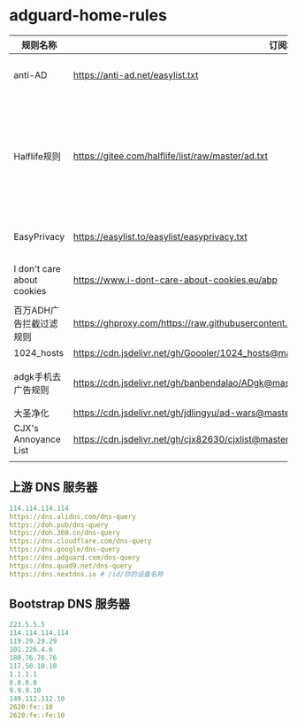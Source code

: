 # adguard-home-rules

| 规则名称                   | 订阅地址                                                     | 说明                                                         |
| -------------------------- | ------------------------------------------------------------ | ------------------------------------------------------------ |
| anti-AD                    | https://anti-ad.net/easylist.txt                             | 命中率最高列表，每天更新维护                                 |
| Halflife规则               | https://gitee.com/halflife/list/raw/master/ad.txt            | 涵盖了 EasyList China、EasyList Lite、CJX ’s Annoyance、乘风视频过滤规则，以及补充的其它规则 |
| EasyPrivacy                | https://easylist.to/easylist/easyprivacy.txt                 | 去除隐私、跟踪定位相关代码                                   |
| I don't care about cookies | https://www.i-dont-care-about-cookies.eu/abp                | 去除隐私、跟踪定位相关代码                                   |
| 百万ADH广告拦截过滤规则    | https://ghproxy.com/https://raw.githubusercontent.com/BlueSkyXN/AdGuardHomeRules/master/all.txt | 国内通用型，去广告能力较强                                   |
| 1024_hosts                 | https://cdn.jsdelivr.net/gh/Goooler/1024_hosts@master/hosts  | host去除法                                                   |
| adgk手机去广告规则         | https://cdn.jsdelivr.net/gh/banbendalao/ADgk@master/ADgk.txt | 手机代码去广告，手机版本推荐订阅                             |
| 大圣净化                   | https://cdn.jsdelivr.net/gh/jdlingyu/ad-wars@master/hosts    | host去除法                                                   |
| CJX's Annoyance List       | https://cdn.jsdelivr.net/gh/cjx82630/cjxlist@master/cjx-annoyance.txt | 去自我推广列表                                               |
|                            |                                                              |                                                              |

## 上游 DNS 服务器

```yaml
114.114.114.114
https://dns.alidns.com/dns-query
https://doh.pub/dns-query
https://doh.360.cn/dns-query
https://dns.cloudflare.com/dns-query
https://dns.google/dns-query
https://dns.adguard.com/dns-query
https://dns.quad9.net/dns-query
https://dns.nextdns.io # /id/你的设备名称
```



## Bootstrap DNS 服务器

```yaml
223.5.5.5
114.114.114.114
119.29.29.29
101.226.4.6
180.76.76.76
117.50.10.10
1.1.1.1
8.8.8.8
9.9.9.10
149.112.112.10
2620:fe::10
2620:fe::fe:10
```

